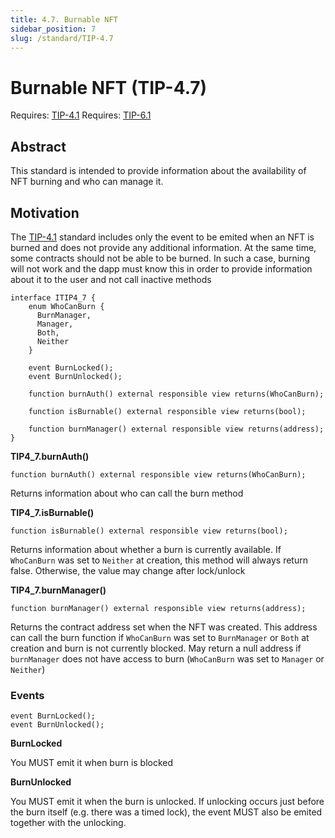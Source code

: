 ```yaml
---
title: 4.7. Burnable NFT
sidebar_position: 7
slug: /standard/TIP-4.7
---
```


# Burnable NFT (TIP-4.7)
Requires: [TIP-4.1](1.md)
Requires: [TIP-6.1](./../TIP-6/1.md)

## Abstract

This standard is intended to provide information about the availability of NFT burning and who can manage it.

## Motivation

The [TIP-4.1](1.md) standard includes only the event to be emited when an NFT is burned and does not provide any additional information. At the same time, some contracts should not be able to be burned. 
In such a case, burning will not work and the dapp must know this in order to provide information about it to the user and not call inactive methods

```solidity
interface ITIP4_7 {
    enum WhoCanBurn {
      BurnManager,
      Manager,
      Both,
      Neither
    }

    event BurnLocked();
    event BurnUnlocked();
		
    function burnAuth() external responsible view returns(WhoCanBurn);

    function isBurnable() external responsible view returns(bool);

    function burnManager() external responsible view returns(address);
}
```

**TIP4_7.burnAuth()**

```solidity
function burnAuth() external responsible view returns(WhoCanBurn);
```

Returns information about who can call the burn method

**TIP4_7.isBurnable()**

```solidity
function isBurnable() external responsible view returns(bool);
```

Returns information about whether a burn is currently available. If `WhoCanBurn` was set to `Neither` at creation, this method will always return false. Otherwise, the value may change after lock/unlock

**TIP4_7.burnManager()**

```solidity
function burnManager() external responsible view returns(address);
```

Returns the contract address set when the NFT was created. This address can call the burn function if `WhoCanBurn` was set to `BurnManager` or `Both` at creation and burn is not currently blocked. 
May return a null address if `burnManager` does not have access to burn (`WhoCanBurn` was set to `Manager` or `Neither`)

### Events

```solidity
event BurnLocked();
event BurnUnlocked();
```

**BurnLocked**

You MUST emit it when burn is blocked

**BurnUnlocked**

You MUST emit it when the burn is unlocked. If unlocking occurs just before the burn itself (e.g. there was a timed lock), the event MUST also be emited together with the unlocking.
